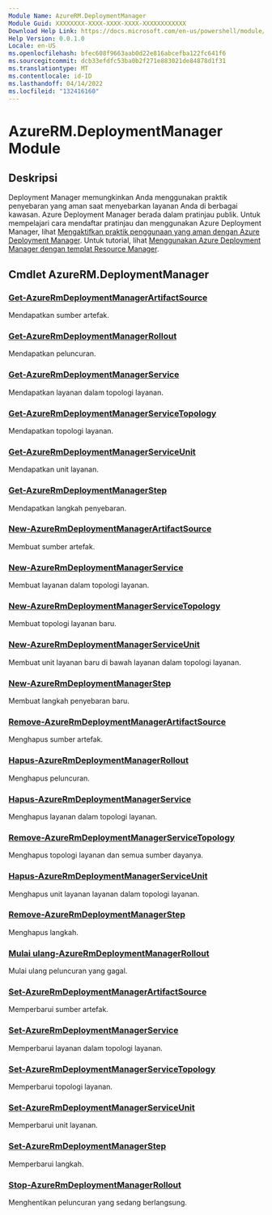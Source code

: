 ```yaml
---
Module Name: AzureRM.DeploymentManager
Module Guid: XXXXXXXX-XXXX-XXXX-XXXX-XXXXXXXXXXXX
Download Help Link: https://docs.microsoft.com/en-us/powershell/module/azurerm.deploymentmanager
Help Version: 0.0.1.0
Locale: en-US
ms.openlocfilehash: bfec608f9663aab0d22e816abcefba122fc641f6
ms.sourcegitcommit: dcb33efdfc53ba0b2f271e883021de84878d1f31
ms.translationtype: MT
ms.contentlocale: id-ID
ms.lasthandoff: 04/14/2022
ms.locfileid: "132416160"
---
```

# AzureRM.DeploymentManager Module
## Deskripsi
Deployment Manager memungkinkan Anda menggunakan praktik penyebaran yang aman saat menyebarkan layanan Anda di berbagai kawasan. Azure Deployment Manager berada dalam pratinjau publik. Untuk mempelajari cara mendaftar pratinjau dan menggunakan Azure Deployment Manager, lihat [Mengaktifkan praktik penggunaan yang aman dengan Azure Deployment Manager](https://docs.microsoft.com/en-us/azure/azure-resource-manager/deployment-manager-overview). Untuk tutorial, lihat [Menggunakan Azure Deployment Manager dengan templat Resource Manager](https://docs.microsoft.com/en-us/azure/azure-resource-manager/deployment-manager-tutorial).

## Cmdlet AzureRM.DeploymentManager
### [Get-AzureRmDeploymentManagerArtifactSource](Get-AzureRmDeploymentManagerArtifactSource.md)
Mendapatkan sumber artefak.

### [Get-AzureRmDeploymentManagerRollout](Get-AzureRmDeploymentManagerRollout.md)
Mendapatkan peluncuran.

### [Get-AzureRmDeploymentManagerService](Get-AzureRmDeploymentManagerService.md)
Mendapatkan layanan dalam topologi layanan.

### [Get-AzureRmDeploymentManagerServiceTopology](Get-AzureRmDeploymentManagerServiceTopology.md)
Mendapatkan topologi layanan.

### [Get-AzureRmDeploymentManagerServiceUnit](Get-AzureRmDeploymentManagerServiceUnit.md)
Mendapatkan unit layanan.

### [Get-AzureRmDeploymentManagerStep](Get-AzureRmDeploymentManagerStep.md)
Mendapatkan langkah penyebaran.

### [New-AzureRmDeploymentManagerArtifactSource](New-AzureRmDeploymentManagerArtifactSource.md)
Membuat sumber artefak.

### [New-AzureRmDeploymentManagerService](New-AzureRmDeploymentManagerService.md)
Membuat layanan dalam topologi layanan.

### [New-AzureRmDeploymentManagerServiceTopology](New-AzureRmDeploymentManagerServiceTopology.md)
Membuat topologi layanan baru.

### [New-AzureRmDeploymentManagerServiceUnit](New-AzureRmDeploymentManagerServiceUnit.md)
Membuat unit layanan baru di bawah layanan dalam topologi layanan.

### [New-AzureRmDeploymentManagerStep](New-AzureRmDeploymentManagerStep.md)
Membuat langkah penyebaran baru.

### [Remove-AzureRmDeploymentManagerArtifactSource](Remove-AzureRmDeploymentManagerArtifactSource.md)
Menghapus sumber artefak.

### [Hapus-AzureRmDeploymentManagerRollout](Remove-AzureRmDeploymentManagerRollout.md)
Menghapus peluncuran.

### [Hapus-AzureRmDeploymentManagerService](Remove-AzureRmDeploymentManagerService.md)
Menghapus layanan dalam topologi layanan.

### [Remove-AzureRmDeploymentManagerServiceTopology](Remove-AzureRmDeploymentManagerServiceTopology.md)
Menghapus topologi layanan dan semua sumber dayanya.

### [Hapus-AzureRmDeploymentManagerServiceUnit](Remove-AzureRmDeploymentManagerServiceUnit.md)
Menghapus unit layanan layanan dalam topologi layanan.

### [Remove-AzureRmDeploymentManagerStep](Remove-AzureRmDeploymentManagerStep.md)
Menghapus langkah.

### [Mulai ulang-AzureRmDeploymentManagerRollout](Restart-AzureRmDeploymentManagerRollout.md)
Mulai ulang peluncuran yang gagal.

### [Set-AzureRmDeploymentManagerArtifactSource](Set-AzureRmDeploymentManagerArtifactSource.md)
Memperbarui sumber artefak.

### [Set-AzureRmDeploymentManagerService](Set-AzureRmDeploymentManagerService.md)
Memperbarui layanan dalam topologi layanan.

### [Set-AzureRmDeploymentManagerServiceTopology](Set-AzureRmDeploymentManagerServiceTopology.md)
Memperbarui topologi layanan.

### [Set-AzureRmDeploymentManagerServiceUnit](Set-AzureRmDeploymentManagerServiceUnit.md)
Memperbarui unit layanan.

### [Set-AzureRmDeploymentManagerStep](Set-AzureRmDeploymentManagerStep.md)
Memperbarui langkah.

### [Stop-AzureRmDeploymentManagerRollout](Stop-AzureRmDeploymentManagerRollout.md)
Menghentikan peluncuran yang sedang berlangsung.

